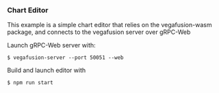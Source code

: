 ### Chart Editor

This example is a simple chart editor that relies on the vegafusion-wasm package, and connects to the 
vegafusion server over gRPC-Web 

Launch gRPC-Web server with:
```
$ vegafusion-server --port 50051 --web
```

Build and launch editor with
```
$ npm run start
```
